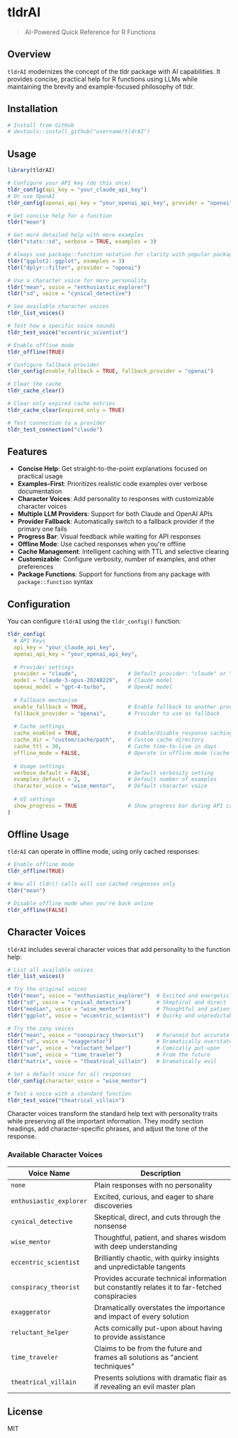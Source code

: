 # tldrAI

> AI-Powered Quick Reference for R Functions

## Overview

`tldrAI` modernizes the concept of the tldr package with AI capabilities. It provides concise, practical help for R functions using LLMs while maintaining the brevity and example-focused philosophy of tldr.

## Installation

```r
# Install from GitHub
# devtools::install_github("username/tldrAI")
```

## Usage

```r
library(tldrAI)

# Configure your API key (do this once)
tldr_config(api_key = "your_claude_api_key")
# Or use OpenAI
tldr_config(openai_api_key = "your_openai_api_key", provider = "openai")

# Get concise help for a function
tldr("mean")

# Get more detailed help with more examples
tldr("stats::sd", verbose = TRUE, examples = 3)

# Always use package::function notation for clarity with popular packages
tldr("ggplot2::ggplot", examples = 3)
tldr("dplyr::filter", provider = "openai")

# Use a character voice for more personality
tldr("mean", voice = "enthusiastic_explorer")
tldr("sd", voice = "cynical_detective")

# See available character voices
tldr_list_voices()

# Test how a specific voice sounds
tldr_test_voice("eccentric_scientist")

# Enable offline mode
tldr_offline(TRUE)

# Configure fallback provider
tldr_config(enable_fallback = TRUE, fallback_provider = "openai")

# Clear the cache
tldr_cache_clear()

# Clear only expired cache entries
tldr_cache_clear(expired_only = TRUE)

# Test connection to a provider
tldr_test_connection("claude")
```

## Features

- **Concise Help**: Get straight-to-the-point explanations focused on practical usage
- **Examples-First**: Prioritizes realistic code examples over verbose documentation
- **Character Voices**: Add personality to responses with customizable character voices
- **Multiple LLM Providers**: Support for both Claude and OpenAI APIs
- **Provider Fallback**: Automatically switch to a fallback provider if the primary one fails
- **Progress Bar**: Visual feedback while waiting for API responses
- **Offline Mode**: Use cached responses when you're offline
- **Cache Management**: Intelligent caching with TTL and selective clearing
- **Customizable**: Configure verbosity, number of examples, and other preferences
- **Package Functions**: Support for functions from any package with `package::function` syntax

## Configuration

You can configure `tldrAI` using the `tldr_config()` function:

```r
tldr_config(
  # API Keys
  api_key = "your_claude_api_key",
  openai_api_key = "your_openai_api_key",
  
  # Provider settings
  provider = "claude",                # Default provider: "claude" or "openai"
  model = "claude-3-opus-20240229",   # Claude model
  openai_model = "gpt-4-turbo",       # OpenAI model
  
  # Fallback mechanism
  enable_fallback = TRUE,             # Enable fallback to another provider
  fallback_provider = "openai",       # Provider to use as fallback
  
  # Cache settings
  cache_enabled = TRUE,               # Enable/disable response caching
  cache_dir = "custom/cache/path",    # Custom cache directory
  cache_ttl = 30,                     # Cache time-to-live in days
  offline_mode = FALSE,               # Operate in offline mode (cache only)
  
  # Usage settings
  verbose_default = FALSE,            # Default verbosity setting
  examples_default = 2,               # Default number of examples
  character_voice = "wise_mentor",    # Default character voice
  
  # UI settings
  show_progress = TRUE                # Show progress bar during API calls
)
```

## Offline Usage

`tldrAI` can operate in offline mode, using only cached responses:

```r
# Enable offline mode
tldr_offline(TRUE)

# Now all tldr() calls will use cached responses only
tldr("mean")

# Disable offline mode when you're back online
tldr_offline(FALSE)
```

## Character Voices

`tldrAI` includes several character voices that add personality to the function help:

```r
# List all available voices
tldr_list_voices()

# Try the original voices
tldr("mean", voice = "enthusiastic_explorer")  # Excited and energetic
tldr("sd", voice = "cynical_detective")        # Skeptical and direct
tldr("median", voice = "wise_mentor")          # Thoughtful and patient
tldr("ggplot", voice = "eccentric_scientist")  # Quirky and unpredictable

# Try the zany voices
tldr("mean", voice = "conspiracy_theorist")    # Paranoid but accurate
tldr("sd", voice = "exaggerator")              # Dramatically overstates everything
tldr("var", voice = "reluctant_helper")        # Comically put-upon
tldr("sum", voice = "time_traveler")           # From the future
tldr("matrix", voice = "theatrical_villain")   # Dramatically evil

# Set a default voice for all responses
tldr_config(character_voice = "wise_mentor")

# Test a voice with a standard function
tldr_test_voice("theatrical_villain")
```

Character voices transform the standard help text with personality traits while preserving all the important information. They modify section headings, add character-specific phrases, and adjust the tone of the response.

### Available Character Voices

| Voice Name | Description |
|------------|-------------|
| `none` | Plain responses with no personality |
| `enthusiastic_explorer` | Excited, curious, and eager to share discoveries |
| `cynical_detective` | Skeptical, direct, and cuts through the nonsense |
| `wise_mentor` | Thoughtful, patient, and shares wisdom with deep understanding |
| `eccentric_scientist` | Brilliantly chaotic, with quirky insights and unpredictable tangents |
| `conspiracy_theorist` | Provides accurate technical information but constantly relates it to far-fetched conspiracies |
| `exaggerator` | Dramatically overstates the importance and impact of every solution |
| `reluctant_helper` | Acts comically put-upon about having to provide assistance |
| `time_traveler` | Claims to be from the future and frames all solutions as "ancient techniques" |
| `theatrical_villain` | Presents solutions with dramatic flair as if revealing an evil master plan |

## License

MIT